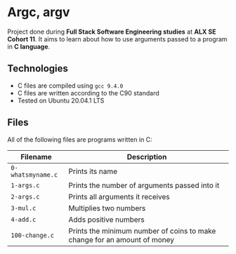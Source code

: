 # Argc, argv
Project done during **Full Stack Software Engineering studies** at **ALX SE Cohort 11**. It aims to learn about how to use arguments passed to a program in **C language**.

## Technologies
* C files are compiled using `gcc 9.4.0`
* C files are written according to the C90 standard
* Tested on Ubuntu 20.04.1 LTS

## Files
All of the following files are programs written in C:

| Filename | Description |
| -------- | ----------- |
| `0-whatsmyname.c` | Prints its name |
| `1-args.c` | Prints the number of arguments passed into it |
| `2-args.c` | Prints all arguments it receives |
| `3-mul.c` | Multiplies two numbers |
| `4-add.c` | Adds positive numbers |
| `100-change.c` | Prints the minimum number of coins to make change for an amount of money |
